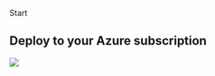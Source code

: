 Start


## Deploy to your Azure subscription
<a href="https://portal.azure.com/#create/Microsoft.Template/uri/https%3A%2F%2Fraw.githubusercontent.com%2FMarcelMeurer%2FFunctionApp-to-LogAnalytics%2Fmaster%2Ftemplate.json" target="_blank">
    <img src="http://azuredeploy.net/deploybutton.png"/>
</a>

